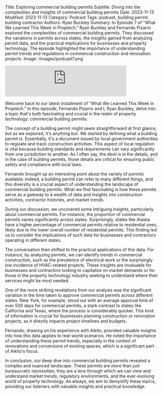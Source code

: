 Title: Exploring commercial building permits
Subtitle: Diving into the complexities and insights of commercial building permits
Date: 2023-11-13
Modified: 2023-11-13
Category: Podcast
Tags: podcast, building permit, building contractor
Authors: Ryan Buckley
Summary: In Episode 7 of "What We Learned This Week in Proptech," Ryan Buckley and Fernando Pizarro explored the complexities of commercial building permits. They discussed the variations in permits across states, the insights gained from analyzing permit data, and the practical implications for businesses and property technology. The episode highlighted the importance of understanding permit trends and regulations in commercial construction and renovation projects.
Image: /images/podcast7.png


<iframe src="https://podcasters.spotify.com/pod/show/thisweekinproptech/embed/episodes/Everything-You-Didnt-Know-About-Building-Permits-e2bnefv/a-aajc8k4" height="102px" width="400px" frameborder="0" scrolling="no"></iframe>

Welcome back to our latest installment of "What We Learned This Week in Proptech." In this episode, Fernando Pizarro and I, Ryan Buckley, delve into a topic that's both fascinating and crucial in the realm of property technology: commercial building permits.

The concept of a building permit might seem straightforward at first glance, but as we explored, it's anything but. We started by defining what a building permit is. Essentially, it's a document issued by local government authorities to regulate and track construction activities. This aspect of local regulation is vital because building standards and requirements can vary significantly from one jurisdiction to another. As I often say, the devil is in the details, and in the case of building permits, those details are critical for ensuring public safety and compliance with local laws.

Fernando brought up an interesting point about the variety of permits available. Indeed, a building permit can refer to many different things, and this diversity is a crucial aspect of understanding the landscape of commercial building permits. What we find fascinating is how these permits serve as a gateway to a wealth of data and insights into construction activities, contractor histories, and market trends.

During our discussion, we uncovered some intriguing insights, particularly about commercial permits. For instance, the proportion of commercial permits varies significantly across states. Surprisingly, states like Alaska have a higher percentage of commercial permits relative to residential ones, likely due to the lower overall number of residential permits. This finding led us to consider the implications of such data for businesses and contractors operating in different states.

The conversation then shifted to the practical applications of this data. For instance, by analyzing permits, we can identify trends in commercial construction, such as the prevalence of electrical work or the surprisingly low incidence of HVAC-related projects. These insights are invaluable for businesses and contractors looking to capitalize on market demands or for those in the property technology industry seeking to understand where their services might be most needed.

One of the more striking revelations from our analysis was the significant variation in the time taken to approve commercial permits across different states. New York, for example, stood out with an average approval time of over 500 days for commercial permits, a stark contrast to states like California and Texas, where the process is considerably quicker. This kind of information is crucial for businesses planning construction or renovation projects, as it directly impacts project timelines and budgets.

Fernando, drawing on his experience with Aikito, provided valuable insights into how this data applies to real-world scenarios. He noted the importance of understanding these permit trends, especially in the context of renovations and conversions of existing spaces, which is a significant part of Aikito's focus.

In conclusion, our deep dive into commercial building permits revealed a complex and nuanced landscape. These permits are more than just bureaucratic necessities; they are a lens through which we can view and understand market trends, regulatory environments, and the ever-evolving world of property technology. As always, we aim to demystify these topics, providing our listeners with valuable insights and practical knowledge.